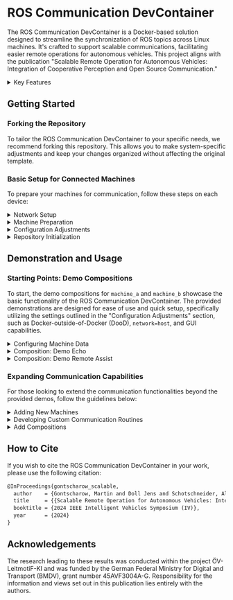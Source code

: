 # ROS Communication DevContainer

The ROS Communication DevContainer is a Docker-based solution designed to streamline the synchronization of ROS topics across Linux machines. It's crafted to support scalable communications, facilitating easier remote operations for autonomous vehicles. This project aligns with the publication "Scalable Remote Operation for Autonomous Vehicles: Integration of Cooperative Perception and Open Source Communication."

<details>
<summary>Key Features</summary>

- **Minimal Dependencies**: Only Docker is needed to get started, simplifying the setup process.
- **Isolation**: Operates in a separate Docker container, ensuring minimal impact on existing ROS setups.
- **Centralized Configuration Management**: All configurations are stored and managed in this repository, allowing for easy synchronization across machines via Git.

</details>

## Getting Started

### Forking the Repository

To tailor the ROS Communication DevContainer to your specific needs, we recommend forking this repository. This allows you to make system-specific adjustments and keep your changes organized without affecting the original template.

### Basic Setup for Connected Machines

To prepare your machines for communication, follow these steps on each device:

<details>
<summary>Network Setup</summary>

- Ensure all machines are connected to the same network. This could be an internet connection with VPN, or a local WLAN network.

</details>

<details>
<summary>Machine Preparation</summary>

- **Install Docker**: Required for running the communication module.
- **Visual Studio Code (Optional)**: For enhanced functionality, install Visual Studio Code and the "Dev Container" extension.

</details>

<details>
<summary>Configuration Adjustments</summary>

Adjustments in `config/docker_run_args.json.template` are necessary to fine-tune the communication module for your setup. These configurations are disabled by default for security reasons. Evaluate your security requirements before enabling:
- **Network and Additional Containers**: 
  - Uncomment the necessary lines to enable network capabilities and allow the module to start additional containers as needed.
  - `sudo usermod -aG docker $USER`

- **GUI Support**: For GUI capabilities, such as launching gnome-terminals from within the Docker container, follow these steps:
  1. Temporarily allow X11 forwarding with `xhost +local:docker`. Revert with `xhost -local:` to maintain security.
  2. Uncomment the GUI option in the configuration template.

Sync these settings across machines via Git for consistency.

</details>

<details>
<summary>Repository Initialization</summary>

- Use `re_init/re_init.sh` to initialize or reinitialize machines whenever the repository moves or configurations change.

</details>

## Demonstration and Usage

### Starting Points: Demo Compositions
To start, the demo compositions for `machine_a` and `machine_b` showcase the basic functionality of the ROS Communication DevContainer. 
The provided demonstrations are designed for ease of use and quick setup, specifically utilizing the settings outlined in the "Configuration Adjustments" section, such as Docker-outside-of-Docker (DooD), `network=host`, and GUI capabilities.

<details>
<summary>Configuring Machine Data</summary>

- Begin by entering necessary data in `bind-mounts/workspace/ips_and_accounts.json` and the specific `machine.json` files for `machine_a` and `machine_b`. Ensure this data is synchronized to the other machine via Git to facilitate seamless communication.

</details>

<details>
<summary>Composition: Demo Echo</summary>

A simple yet powerful demonstration of the connection and basic functionality of the ROS Communication DevContainer. This demo ensures that your setup is correctly configured for communication between machines.

**How to Launch:**

- Execute `bind-mounts/workspace/compositions/demo_echo/run.py` to start the demo.
  - Two gnome-terminals will launch, one for each machine.
  - These terminals will establish an SSH connection to the corresponding machine and execute a script that outputs basic information, confirming the successful connection and functionality.

![Image](media/echo_test.png)

</details>

<details>
<summary>Composition: Demo Remote Assist</summary>

Experience a real-world application with our Demo Remote Assist, simulating remote assistance for an autonomous vehicle navigating an environment.

**How it Works:**

- The autonomous vehicle shares an [occupancy grid](https://docs.ros.org/en/melodic/api/nav_msgs/html/msg/OccupancyGrid.html) of its surroundings.
- A remote operator at the control center views this grid and sends [goal poses](https://docs.ros.org/en/noetic/api/geometry_msgs/html/msg/PoseStamped.html) back to the vehicle, guiding it through the environment.

**Steps to Test:**

- Start the demo by running `bind-mounts/workspace/compositions/demo_remote_assist/run.py`.
   - This launches 6 windows, split between the control center (machine a), the vehicle (machine b) and the host machine.
   - **Vehicle Side**:
     - One terminal plays a ROS bag containing the occupancy grid.
     - Another handles compression of the grid and goal pose synchronization.
     ![Image](media/vehicle.png)
   - **Control Center Side**:
     - Starts with logic for controlling the Foxglove bridge and server.
     - Includes a module for syncing and decompressing the occupancy grid, allowing for real-time remote assistance.
     ![Image](media/control_center.png)
   - **Host Side**:
      - Starts foxglove server and connects to the remote assistance UI
     ![Image](media/host.png)
- Ensure the setup functions as intended by:
   1. **Publishing a Goal Pose**: Use the remote assistance UI to publish a goal pose.
   2. **Verifying Transmission**: Confirm the goal pose is received by the vehicle's communication module.
      - **Note**: Initial goal poses may not be received immediately as the communicaiton module adjusts to new topics.
</details>

### Expanding Communication Capabilities

For those looking to extend the communication functionalities beyond the provided demos, follow the guidelines below:

<details>
<summary>Adding New Machines</summary>

- Perform the [basic setup](#basic-setup-for-connected-machines) for each new machine.
- Update `bind-mounts/workspace/ips_and_accounts.json` with the new machine's details.
- Create a new directory and `machine.json` file under `bind-mounts/workspace/machines/[machine_name]`.

</details>

<details>
<summary>Developing Custom Communication Routines</summary>

- Define your communication routine in a new folder under your machine's directory.
- Utilize `run_communication.py` and `communication_parameters.yaml` to specify topics and functionalities like compression and monitoring.

</details>

<details>
<summary>Add Compositions</summary>

A composition starts multiple gnome-terminals, connects to specific machines, and executes a script according to a `composition.yaml`.
</details>

## How to Cite

If you wish to cite the ROS Communication DevContainer in your work, please use the following citation:

```latex
@InProceedings{gontscharow_scalable,
  author    = {Gontscharow, Martin and Doll Jens and Schotschneider, Albert and Bogdoll, Daniel and Orf, Stefan and Jestram, Johannes and Zofka, Marc and Z\"{o}llner, J. Marius},
  title     = {{Scalable Remote Operation for Autonomous Vehicles: Integration of Cooperative Perception and Open Source Communication}},
  booktitle = {2024 IEEE Intelligent Vehicles Symposium (IV)},
  year      = {2024}
}
```
## Acknowledgements
The research leading to these results was conducted within
the project ÖV-LeitmotiF-KI and was funded by the German
Federal Ministry for Digital and Transport (BMDV), grant number 45AVF3004A-G.
Responsibility for the information and views set out in this
publication lies entirely with the authors.
